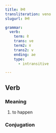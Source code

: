 ```yaml
---
title: वेणो
transliteration: veno
slugurl: वेणो

grammar: 
  verb:
    term: वे
    trans: ve
    term2: व
    trans2: v
    ending: ae
    type: 
      - intransitive

---
```


## Verb
### Meaning
1. to happen

### Conjugation
<verb-conj :grammar="grammar"></verb-conj>